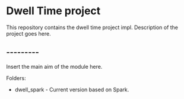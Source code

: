 # Dwell Time project

This repository contains the dwell time project impl. Description of the project goes here.

## ---------

Insert the main aim of the module here.

Folders:

* dwell_spark - Current version based on Spark.


